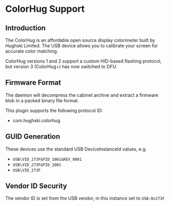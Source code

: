 ColorHug Support
================

Introduction
------------

The ColorHug is an affordable open source display colorimeter built by
Hughski Limited. The USB device allows you to calibrate your screen for
accurate color matching.

ColorHug versions 1 and 2 support a custom HID-based flashing protocol, but
version 3 (ColorHug+) has now switched to DFU.

Firmware Format
---------------

The daemon will decompress the cabinet archive and extract a firmware blob in
a packed binary file format.

This plugin supports the following protocol ID:

 * com.hughski.colorhug

GUID Generation
---------------

These devices use the standard USB DeviceInstanceId values, e.g.

 * `USB\VID_273F&PID_1001&REV_0001`
 * `USB\VID_273F&PID_1001`
 * `USB\VID_273F`

Vendor ID Security
------------------

The vendor ID is set from the USB vendor, in this instance set to `USB:0x273F`
